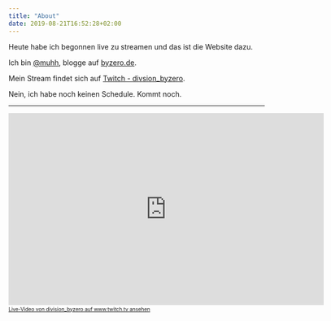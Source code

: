 ```yaml
---
title: "About"
date: 2019-08-21T16:52:28+02:00
---
```


Heute habe ich begonnen live zu streamen und das ist die Website dazu.

Ich bin [@muhh](https://twitter.com/muhh), blogge auf [byzero.de](https://byzero.de).

Mein Stream findet sich auf [Twitch - divsion\_byzero](https://twitch.tv/division_byzero).

Nein, ich habe noch keinen Schedule. Kommt noch.

----

<iframe src="https://player.twitch.tv/?channel=division_byzero" frameborder="0" allowfullscreen="true" scrolling="no" height="378" width="620"></iframe><a href="https://www.twitch.tv/division_byzero?tt_content=text_link&tt_medium=live_embed" style="padding:2px 0px 4px; display:block; width:345px; font-weight:normal; font-size:10px; text-decoration:underline;">Live-Video von division_byzero auf www.twitch.tv ansehen</a>

